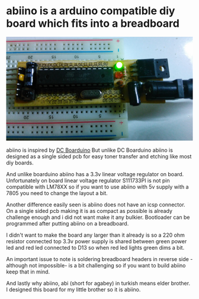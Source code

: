 # abiino is a arduino compatible diy board which fits into a breadboard

<img src="/photo4.jpg"></img>
          
<p>abiino is inspired by <a href="https://www.adafruit.com/product/72">DC Boarduino</a> But unlike DC Boarduino abiino is designed as a single sided pcb for easy toner transfer and etching like most diy boards. </p>
<p>And unlike boarduino abiino has a 3.3v linear voltage regulator on board. Unfortunately on board linear voltage regulator S111733PI is not pin compatible with LM78XX so if you want to use abiino with 5v supply with a 7805 you need to change the layout a bit.
<p>Another difference easily seen is abiino does not have an icsp connector. On a single sided pcb making it is as compact as possible is already  challenge enough and i did not want make it any bulkier. Bootloader can be programmed after putting abiino on a breadboard. </p>
<p>I didn't want to make the board any larger than it already is so a 220 ohm resistor connected top 3.3v power supply is shared between green power led and red led connected to D13 so when red led lights green dims a bit.</p>
<p>An important issue to note is soldering breadboard headers in reverse side -although not impossible- is a bit challenging so if you want to build abiino keep that in mind.
<p>And lastly why abiino, abi (short for agabey) in turkish means elder brother. I designed this board for my little brother so it is abiino.


